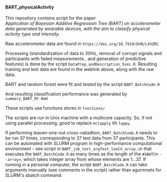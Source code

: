 #### BART_physicalActivity

This repository contsins script for the paper    
_Application of Bayesian Additive Regression Tree (BART) on accelerometer data generated by wearable devices, with the aim to classify physical activity type and intensity._ 

Raw accelerometor data are found in
  `https://doi.org/10.7910/DVN/LXVZRC`
  
Processing (standardization of data to 30Hz, removal of corrupt signals and participants with failed measurements , and generation of predictive features) is done by the script `DataPrep_andDescription_5sec.R`. 
Resulting training and test data are found in the weblink above, along with the raw data. 

BART and random forest were fit and tested by the script
`BART_BatchCode.R`

And resulting classification performance was generated by 
`summary_BART_RF.Rmd`

These scripts use functions stores in `functions/`

The scripts are run in Unix machine with a multicore capacity. So, if not using parallel processing, good to replace `mclapply` ith `lappy`. 

If performing leaven-one-out cross-valiadtion, `BART_BatchCode.R` needs to be run 37 times, corresponding to 37 test data from 37 participants. This can be automated with SLURM program in high-performance computational environment - see script in `BART_job_test_argTest_looCV_array.sh` that executes the `BART_BatchCode.R` as many times as the length of the `#SBATCH --array=`, which takes integer array from whose elements are $1 ... 37$.  If running in a personal computer, the script `BART_BatchCode.R` can take arguments manually (see comments in the script) rather than agurmnets for SLURM's sbatch command.







